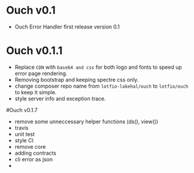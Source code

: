# Ouch v0.1

- Ouch Error Handler first release version 0.1

# Ouch v0.1.1

- Replace `CDN` with `base64 and css` for both logo and fonts to speed up error page rendering.
- Removing bootstrap and keeping spectre css only.
- change composer repo name from `lotfio-lakehal/ouch` to `lotfio/ouch` to  keep it simple. 
- style server info and exception trace.

#Ouch v0.1.7

- remove some unneccessary helper functions (ds(), view())
- travis 
- unit test 
- style CI
- remove core 
- adding contracts
- cli error as json
- 
